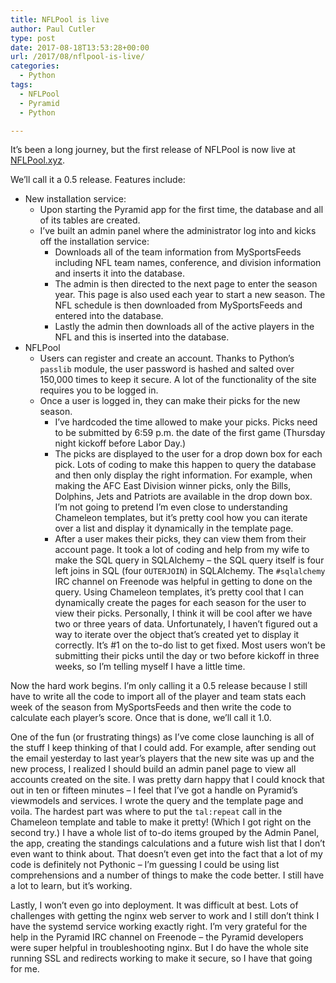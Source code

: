 ```yaml
---
title: NFLPool is live
author: Paul Cutler
type: post
date: 2017-08-18T13:53:28+00:00
url: /2017/08/nflpool-is-live/
categories:
  - Python
tags:
  - NFLPool
  - Pyramid
  - Python

---
```

It’s been a long journey, but the first release of NFLPool is now live at [NFLPool.xyz][1].

We’ll call it a 0.5 release. Features include:

  * New installation service: 
      * Upon starting the Pyramid app for the first time, the database and all of its tables are created.
      * I’ve built an admin panel where the administrator log into and kicks off the installation service: 
          * Downloads all of the team information from MySportsFeeds including NFL team names, conference, and division information and inserts it into the database. 
          * The admin is then directed to the next page to enter the season year. This page is also used each year to start a new season. The NFL schedule is then downloaded from MySportsFeeds and entered into the database.
          * Lastly the admin then downloads all of the active players in the NFL and this is inserted into the database.
  * NFLPool 
      * Users can register and create an account. Thanks to Python’s ```passlib``` module, the user password is hashed and salted over 150,000 times to keep it secure. A lot of the functionality of the site requires you to be logged in.
      * Once a user is logged in, they can make their picks for the new season. 
          * I’ve hardcoded the time allowed to make your picks. Picks need to be submitted by 6:59 p.m. the date of the first game (Thursday night kickoff before Labor Day.)
          * The picks are displayed to the user for a drop down box for each pick. Lots of coding to make this happen to query the database and then only display the right information. For example, when making the AFC East Division winner picks, only the Bills, Dolphins, Jets and Patriots are available in the drop down box. I’m not going to pretend I’m even close to understanding Chameleon templates, but it’s pretty cool how you can iterate over a list and display it dynamically in the template page.
          * After a user makes their picks, they can view them from their account page. It took a lot of coding and help from my wife to make the SQL query in SQLAlchemy &#8211; the SQL query itself is four left joins in SQL (four `OUTERJOIN`) in SQLAlchemy. The ```#sqlalchemy``` IRC channel on Freenode was helpful in getting to done on the query. Using Chameleon templates, it’s pretty cool that I can dynamically create the pages for each season for the user to view their picks. Personally, I think it will be cool after we have two or three years of data. Unfortunately, I haven’t figured out a way to iterate over the object that’s created yet to display it correctly. It’s #1 on the to-do list to get fixed. Most users won’t be submitting their picks until the day or two before kickoff in three weeks, so I’m telling myself I have a little time.

Now the hard work begins. I’m only calling it a 0.5 release because I still have to write all the code to import all of the player and team stats each week of the season from MySportsFeeds and then write the code to calculate each player’s score. Once that is done, we’ll call it 1.0.

One of the fun (or frustrating things) as I’ve come close launching is all of the stuff I keep thinking of that I could add. For example, after sending out the email yesterday to last year’s players that the new site was up and the new process, I realized I should build an admin panel page to view all accounts created on the site. I was pretty darn happy that I could knock that out in ten or fifteen minutes &#8211; I feel that I’ve got a handle on Pyramid’s viewmodels and services. I wrote the query and the template page and voila. The hardest part was where to put the ```tal:repeat``` call in the Chameleon template and table to make it pretty! (Which I got right on the second try.) I have a whole list of to-do items grouped by the Admin Panel, the app, creating the standings calculations and a future wish list that I don’t even want to think about. That doesn’t even get into the fact that a lot of my code is definitely not Pythonic &#8211; I’m guessing I could be using list comprehensions and a number of things to make the code better. I still have a lot to learn, but it’s working.

Lastly, I won’t even go into deployment. It was difficult at best. Lots of challenges with getting the nginx web server to work and I still don’t think I have the systemd service working exactly right. I’m very grateful for the help in the Pyramid IRC channel on Freenode &#8211; the Pyramid developers were super helpful in troubleshooting nginx. But I do have the whole site running SSL and redirects working to make it secure, so I have that going for me.

 [1]: https://www.nflpool.xyz
